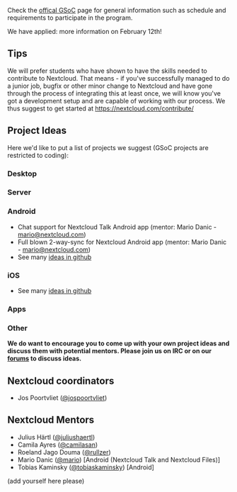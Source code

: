 Check the [offical GSoC](https://summerofcode.withgoogle.com/) page for general information such as schedule and requirements to participate in the program.

We have applied: more information on February 12th!

## Tips
We will prefer students who have shown to have the skills needed to contribute to Nextcloud. That means - if you've successfully managed to do a junior job, bugfix or other minor change to Nextcloud and have gone through the process of integrating this at least once, we will know you've got a development setup and are capable of working with our process. We thus suggest to get started at https://nextcloud.com/contribute/

## Project Ideas
Here we'd like to put a list of projects we suggest (GSoC projects are restricted to coding): 

### Desktop


### Server


### Android
* Chat support for Nextcloud Talk Android app (mentor: Mario Danic - mario@nextcloud.com)
* Full blown 2-way-sync for Nextcloud Android app (mentor: Mario Danic - mario@nextcloud.com)
* See many [ideas in github](https://github.com/nextcloud/android/issues?q=is%3Aopen+is%3Aissue+label%3Aenhancement)

### iOS
* See many [ideas in github](https://github.com/nextcloud/ios/issues?q=is%3Aopen+is%3Aissue+label%3Aenhancement)

### Apps

### Other


**__We do want to encourage you to come up with your own project ideas and discuss them with potential mentors. Please join us on IRC or on our [forums](https://help.nextcloud.com) to discuss ideas.__**

## Nextcloud coordinators

* Jos Poortvliet ([@jospoortvliet](https://github.com/jospoortvliet))

## Nextcloud Mentors
* Julius Härtl ([@juliushaertl](https://github.com/juliushaertl))
* Camila Ayres ([@camilasan](https://github.com/camilasan))
* Roeland Jago Douma ([@rullzer](https://github.com/rullzer))
* Mario Danic ([@mario](https://github.com/mario)) [Android (Nextcloud Talk and Nextcloud Files)]
* Tobias Kaminsky ([@tobiaskaminsky](https://github.com/tobiaskaminsky)) [Android]

(add yourself here please)


